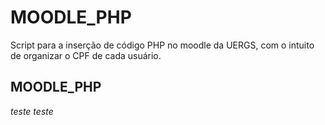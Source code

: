 # MOODLE_PHP

Script para a inserção de código PHP no moodle da UERGS, com o intuito de organizar o CPF de cada usuário.
## MOODLE_PHP

*teste*
_teste_